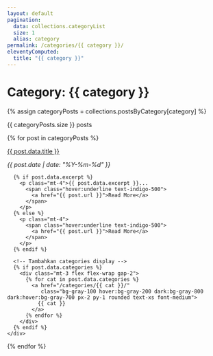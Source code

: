 ```yaml
---
layout: default
pagination:
  data: collections.categoryList
  size: 1
  alias: category
permalink: /categories/{{ category }}/
eleventyComputed:
  title: "{{ category }}"
---
```


<div class="max-w-2xl mx-auto px-4 py-8">
  <h1 class="text-3xl font-bold mb-2">Category: {{ category }}</h1>
  
  {% assign categoryPosts = collections.postsByCategory[category] %}
  <p class="text-gray-600 dark:text-gray-400 mb-8">
    {{ categoryPosts.size }} posts
  </p>
  
  {% for post in categoryPosts %}
    <div class="py-4 sm:py-10 border-b border-gray-200 dark:border-gray-700">
      <p>
        <span class="text-2xl sm:text-4xl font-bold hover:underline">
          <a href="{{ post.url }}">{{ post.data.title }}</a>
        </span>
      </p>
      <em>{{ post.date | date: "%Y-%m-%d" }}</em>
      
      {% if post.data.excerpt %}
        <p class="mt-4">{{ post.data.excerpt }}... 
          <span class="hover:underline text-indigo-500">
            <a href="{{ post.url }}">Read More</a>
          </span>
        </p>
      {% else %}
        <p class="mt-4">
          <span class="hover:underline text-indigo-500">
            <a href="{{ post.url }}">Read More</a>
          </span>
        </p>
      {% endif %}
      
      <!-- Tambahkan categories display -->
      {% if post.data.categories %}
        <div class="mt-3 flex flex-wrap gap-2">
          {% for cat in post.data.categories %}
            <a href="/categories/{{ cat }}/" 
               class="bg-gray-100 hover:bg-gray-200 dark:bg-gray-800 dark:hover:bg-gray-700 px-2 py-1 rounded text-xs font-medium">
              {{ cat }}
            </a>
          {% endfor %}
        </div>
      {% endif %}
    </div>
  {% endfor %}
</div>